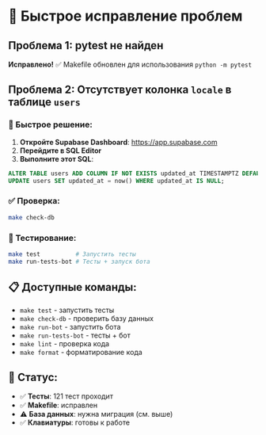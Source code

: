 # 🚀 Быстрое исправление проблем

## Проблема 1: pytest не найден
**Исправлено!** ✅ Makefile обновлен для использования `python -m pytest`

## Проблема 2: Отсутствует колонка `locale` в таблице `users`

### 🔧 Быстрое решение:

1. **Откройте Supabase Dashboard**: https://app.supabase.com
2. **Перейдите в SQL Editor**
3. **Выполните этот SQL**:

```sql
ALTER TABLE users ADD COLUMN IF NOT EXISTS updated_at TIMESTAMPTZ DEFAULT now();
UPDATE users SET updated_at = now() WHERE updated_at IS NULL;
```

### ✅ Проверка:

```bash
make check-db
```

### 🧪 Тестирование:

```bash
make test          # Запустить тесты
make run-tests-bot # Тесты + запуск бота
```

## 📋 Доступные команды:

- `make test` - запустить тесты
- `make check-db` - проверить базу данных  
- `make run-bot` - запустить бота
- `make run-tests-bot` - тесты + бот
- `make lint` - проверка кода
- `make format` - форматирование кода

## 🎯 Статус:

- ✅ **Тесты**: 121 тест проходит
- ✅ **Makefile**: исправлен
- ⚠️ **База данных**: нужна миграция (см. выше)
- ✅ **Клавиатуры**: готовы к работе
